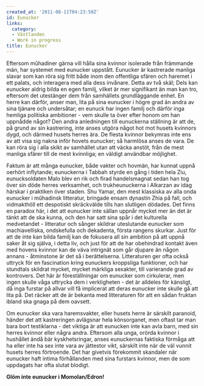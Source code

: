 ```yaml
---
created_at: '2011-08-11T04:23:50Z'
id: Eunucker
links:
  category:
  - Västlanden
  - Work in progress
title: Eunucker
---
```


Eftersom mûhadiner gärna vill hålla sina kvinnor isolerade från främmande män, har systemet med
eunucker uppstått. Eunucker är kastrerade manliga slavar som kan röra sig fritt både inom den
offentliga sfären och haremet i ett palats, och interagera med alla dess invånare. Detta av två
skäl; Dels kan eunucker aldrig bilda en egen familj, vilket är mer signifikant än man kan tro,
eftersom det utestänger dem från samhällets grundläggande enhet. En herre kan därför, anser man,
lita på sina eunucker i högre grad än andra av sina tjänare och undersåtar; en eunuck har ingen
familj och därför inga hemliga politiska ambitioner - vem skulle ta över efter honom om han uppnådde
något? Den andra anledningen till eunuckerna ställning är att de, på grund av sin kastrering, inte
anses utgöra något hot mot husets kvinnors dygd, och därmed husets herres ära. De flesta kvinnor
bekymras inte ens av att visa sig nakna inför hovets eunucker; så harmlösa anses de vara. De kan
röra sig i alla skikt av samhället utan att väcka anstöt, från de mest manliga sfärer till de mest
kvinnliga; en väldigt användbar möjlighet.

Faktum är att många eunucker, både vakter och hovmän, har kunnat uppnå oerhört inflytande;
eunuckerna i Tabbah styrde en gång i tiden hela Ziu, eunucksoldaten Malo blev en rik och firad
handelsmagnat sedan han tog över sin döde herres verksamhet, och trukheunuckerna i Alkarzan av idag
härskar i praktiken över staden. Shu Yamar, den mest klassiska av alla onda eunucker i mûhadinsk
litteratur, bringade ensam dynastin Zhia på fall, och vidmakthöll ett despotiskt skräckvälde tills
han slutligen dödades. Det finns en paradox här, i det att eunucker inte sällan uppnår mycket mer än
det är tänkt att de ska kunna, och den har satt sina spår i det kulturella medvetandet - litteratur
och sånger skildrar uteslutande eunucker som machiavelliska, ondskefulla och dekadenta, första
rangens skurkar. Just för att de inte kan bilda familj kan de fokusera all sin ambition på att uppnå
saker åt sig själva, i detta liv, och just för att de har obehindrad kontakt även med hovens kvinnor
kan de väva intrignät som går djupare än någon annans - åtminstone är det så i berättelserna.
Litteraturen ger ofta också uttryck för en fascination kring eunuckers kroppsliga funktioner, och
har stundtals skildrat mycket, mycket märkliga sexakter, till varierande grad av kontrovers. Det här
är föreställningar om eunucker som cirkulerar, men ingen skulle våga uttrycka dem i verkligheten -
det är alldeles för känsligt, då inga furstar på allvar vill få implicerat att deras eunucker inte
skulle gå att lita på. Det räcker att de är bekanta med litteraturen för att en sådan fruktan ibland
ska gnaga på dem oavsett.

Om eunucker ska vara haremsvakter, eller husets herre är särskilt paranoid, händer det att
kastreringen avlägsnar hela könsorganet, men oftast tar man bara bort testiklarna - det viktiga är
att eunucken inte kan avla barn, med sin herres kvinnor eller några andra. Eftersom alla unga,
orörda kvinnor i hushållet ändå bär kyskhetsringar, anses eunuckernas faktiska förmåga att ha eller
inte ha sex inte vara av jättestor vikt, särskilt inte när de väl vunnit husets herres förtroende.
Det har givetvis förekommit skandaler när eunucker haft intima förhållanden med sina furstars
kvinnor, men de som uppdagats har ofta slutat blodigt.

**Glöm inte eunucker i Momolan/Edron!**